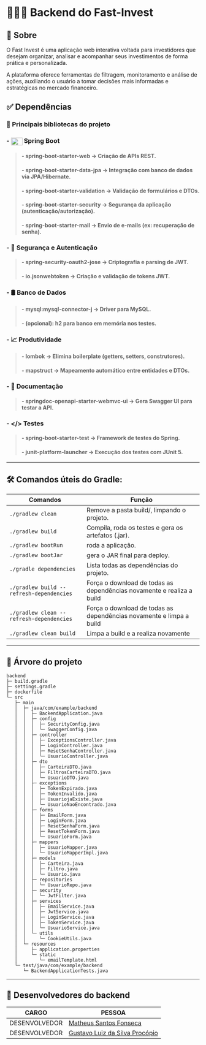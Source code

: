 # 👨🏻‍💻 Backend do Fast-Invest
## 💬 Sobre

O Fast Invest é uma aplicação web interativa voltada para investidores que desejam organizar, analisar e acompanhar seus investimentos de forma prática e personalizada.

A plataforma oferece ferramentas de filtragem, monitoramento e análise de ações, auxiliando o usuário a tomar decisões mais informadas e estratégicas no mercado financeiro.

## ✅ Dependências
### 🔑 Principais bibliotecas do projeto

### - <img align="center" alt= "Mysql" height="20" width="30" src="https://cdn.jsdelivr.net/gh/devicons/devicon@latest/icons/spring/spring-original.svg"> Spring Boot
> #### 
> #### - spring-boot-starter-web → Criação de APIs REST.
>
> #### - spring-boot-starter-data-jpa → Integração com banco de dados via JPA/Hibernate.
>
> #### - spring-boot-starter-validation → Validação de formulários e DTOs.
>
> #### - spring-boot-starter-security → Segurança da aplicação (autenticação/autorização).
>
> #### - spring-boot-starter-mail → Envio de e-mails (ex: recuperação de senha).
> #### 

### - 🔐 Segurança e Autenticação

> #### - spring-security-oauth2-jose → Criptografia e parsing de JWT.
> 
> #### - io.jsonwebtoken → Criação e validação de tokens JWT.

### - 🛢️ Banco de Dados

> #### - mysql:mysql-connector-j → Driver para MySQL.
> 
> #### - **(opcional)**: h2 para banco em memória nos testes.

### - 📈 Produtividade
>
> #### - lombok → Elimina boilerplate (getters, setters, construtores).
>
> #### - mapstruct → Mapeamento automático entre entidades e DTOs.

### - 📝 Documentação

> #### - springdoc-openapi-starter-webmvc-ui → Gera Swagger UI para testar a API.

### - </> Testes

> #### - spring-boot-starter-test → Framework de testes do Spring.
> 
> #### - junit-platform-launcher → Execução dos testes com JUnit 5.






---
## 🛠️ Comandos úteis do Gradle:


| Comandos | Função |
| ------ | ------ |
| `./gradlew clean` | Remove a pasta build/, limpando o projeto. |
| `./gradlew build` | Compila, roda os testes e gera os artefatos (.jar). |
| `./gradlew bootRun` | roda a aplicação. | 
| `./gradlew bootJar` | gera o JAR final para deploy. | 
| `./gradle dependencies` | Lista todas as dependências do projeto. |
| `./gradlew build --refresh-dependencies` | Força o download de todas as dependências novamente e realiza a build |
| `./gradlew clean --refresh-dependencies` | Força o download de todas as dependências novamente e limpa a build |
| `./gradlew clean build` | Limpa a build e a realiza novamente |

---
## 🌳 Árvore do projeto
```
backend
├─ build.gradle
├─ settings.gradle
├─ dockerfile
└─ src
   ├─ main
   │  ├─ java/com/example/backend
   │  │  ├─ BackendApplication.java
   │  │  ├─ config
   │  │  │  ├─ SecurityConfig.java
   │  │  │  └─ SwaggerConfig.java
   │  │  ├─ controller
   │  │  │  ├─ ExceptionsController.java
   │  │  │  ├─ LoginController.java
   │  │  │  ├─ ResetSenhaController.java
   │  │  │  └─ UsuarioController.java
   │  │  ├─ dto
   │  │  │  ├─ CarteiraDTO.java
   │  │  │  ├─ FiltrosCarteiraDTO.java
   │  │  │  └─ UsuarioDTO.java
   │  │  ├─ exceptions
   │  │  │  ├─ TokenExpirado.java
   │  │  │  ├─ TokenInvalido.java
   │  │  │  ├─ UsuariojaExiste.java
   │  │  │  └─ UsuarioNaoEncontrado.java
   │  │  ├─ forms
   │  │  │  ├─ EmailForm.java
   │  │  │  ├─ LoginForm.java
   │  │  │  ├─ ResetSenhaForm.java
   │  │  │  ├─ ResetTokenForm.java
   │  │  │  └─ UsuarioForm.java
   │  │  ├─ mappers
   │  │  │  ├─ UsuarioMapper.java
   │  │  │  └─ UsuarioMapperImpl.java
   │  │  ├─ models
   │  │  │  ├─ Carteira.java
   │  │  │  ├─ Filtro.java
   │  │  │  └─ Usuario.java
   │  │  ├─ repositories
   │  │  │  └─ UsuarioRepo.java
   │  │  ├─ security
   │  │  │  └─ JwtFilter.java
   │  │  ├─ services
   │  │  │  ├─ EmailService.java
   │  │  │  ├─ JwtService.java
   │  │  │  ├─ LoginService.java
   │  │  │  ├─ TokenService.java
   │  │  │  └─ UsuarioService.java
   │  │  └─ utils
   │  │     └─ CookieUtils.java
   │  └─ resources
   │     ├─ application.properties
   │     └─ static
   │        └─ emailTemplate.html
   └─ test/java/com/example/backend
      └─ BackendApplicationTests.java

```

---    
## 👥 Desenvolvedores do backend
| CARGO | PESSOA |
| ------ | ------ |
| DESENVOLVEDOR | [Matheus Santos Fonseca](https://github.com/Matheus-Santos-Fonseca)  |
| DESENVOLVEDOR | [Gustavo Luiz da Silva Procópio](https://github.com/GustavoProcopio27)|